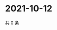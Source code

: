 # 2021-10-12

共 0 条

<!-- BEGIN WEIBO -->
<!-- 最后更新时间 Tue Oct 12 2021 10:33:24 GMT+0800 (China Standard Time) -->

<!-- END WEIBO -->
